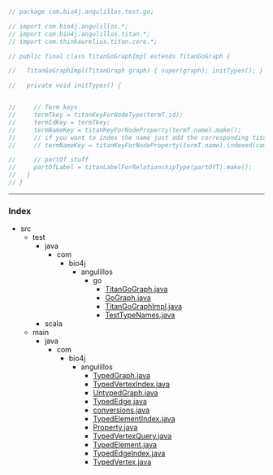 
```java
// package com.bio4j.angulillos.test.go;

// import com.bio4j.angulillos.*;
// import com.bio4j.angulillos.titan.*;
// import com.thinkaurelius.titan.core.*;

// public final class TitanGoGraphImpl extends TitanGoGraph {

//   TitanGoGraphImpl(TitanGraph graph) { super(graph); initTypes(); }

//   private void initTypes() {


//     // Term keys
//     termTkey = titanKeyForNodeType(termT.id);
//     termIdKey = termTkey;
//     termNameKey = titanKeyForNodeProperty(termT.name).make();
//     // if you want to index the name just add the corresponding titan stuff before make, like
//     // termNameKey = titanKeyForNodeProperty(termT.name).indexed(com.tinkerpop.blueprints.Edge.class).make();

//     // partOf stuff
//     partOfLabel = titanLabelForRelationshipType(partOfT).make();
//   }
// }
```


------

### Index

+ src
  + test
    + java
      + com
        + bio4j
          + angulillos
            + go
              + [TitanGoGraph.java][test/java/com/bio4j/angulillos/go/TitanGoGraph.java]
              + [GoGraph.java][test/java/com/bio4j/angulillos/go/GoGraph.java]
              + [TitanGoGraphImpl.java][test/java/com/bio4j/angulillos/go/TitanGoGraphImpl.java]
              + [TestTypeNames.java][test/java/com/bio4j/angulillos/go/TestTypeNames.java]
    + scala
  + main
    + java
      + com
        + bio4j
          + angulillos
            + [TypedGraph.java][main/java/com/bio4j/angulillos/TypedGraph.java]
            + [TypedVertexIndex.java][main/java/com/bio4j/angulillos/TypedVertexIndex.java]
            + [UntypedGraph.java][main/java/com/bio4j/angulillos/UntypedGraph.java]
            + [TypedEdge.java][main/java/com/bio4j/angulillos/TypedEdge.java]
            + [conversions.java][main/java/com/bio4j/angulillos/conversions.java]
            + [TypedElementIndex.java][main/java/com/bio4j/angulillos/TypedElementIndex.java]
            + [Property.java][main/java/com/bio4j/angulillos/Property.java]
            + [TypedVertexQuery.java][main/java/com/bio4j/angulillos/TypedVertexQuery.java]
            + [TypedElement.java][main/java/com/bio4j/angulillos/TypedElement.java]
            + [TypedEdgeIndex.java][main/java/com/bio4j/angulillos/TypedEdgeIndex.java]
            + [TypedVertex.java][main/java/com/bio4j/angulillos/TypedVertex.java]

[test/java/com/bio4j/angulillos/go/TitanGoGraph.java]: TitanGoGraph.java.md
[test/java/com/bio4j/angulillos/go/GoGraph.java]: GoGraph.java.md
[test/java/com/bio4j/angulillos/go/TitanGoGraphImpl.java]: TitanGoGraphImpl.java.md
[test/java/com/bio4j/angulillos/go/TestTypeNames.java]: TestTypeNames.java.md
[main/java/com/bio4j/angulillos/TypedGraph.java]: ../../../../../../main/java/com/bio4j/angulillos/TypedGraph.java.md
[main/java/com/bio4j/angulillos/TypedVertexIndex.java]: ../../../../../../main/java/com/bio4j/angulillos/TypedVertexIndex.java.md
[main/java/com/bio4j/angulillos/UntypedGraph.java]: ../../../../../../main/java/com/bio4j/angulillos/UntypedGraph.java.md
[main/java/com/bio4j/angulillos/TypedEdge.java]: ../../../../../../main/java/com/bio4j/angulillos/TypedEdge.java.md
[main/java/com/bio4j/angulillos/conversions.java]: ../../../../../../main/java/com/bio4j/angulillos/conversions.java.md
[main/java/com/bio4j/angulillos/TypedElementIndex.java]: ../../../../../../main/java/com/bio4j/angulillos/TypedElementIndex.java.md
[main/java/com/bio4j/angulillos/Property.java]: ../../../../../../main/java/com/bio4j/angulillos/Property.java.md
[main/java/com/bio4j/angulillos/TypedVertexQuery.java]: ../../../../../../main/java/com/bio4j/angulillos/TypedVertexQuery.java.md
[main/java/com/bio4j/angulillos/TypedElement.java]: ../../../../../../main/java/com/bio4j/angulillos/TypedElement.java.md
[main/java/com/bio4j/angulillos/TypedEdgeIndex.java]: ../../../../../../main/java/com/bio4j/angulillos/TypedEdgeIndex.java.md
[main/java/com/bio4j/angulillos/TypedVertex.java]: ../../../../../../main/java/com/bio4j/angulillos/TypedVertex.java.md